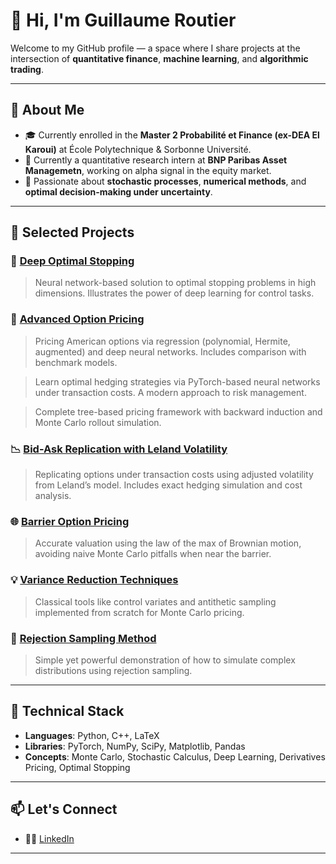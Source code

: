 # 👋 Hi, I'm Guillaume Routier

Welcome to my GitHub profile — a space where I share projects at the intersection of **quantitative finance**, **machine learning**, and **algorithmic trading**.

---

## 🧠 About Me
- 🎓 Currently enrolled in the **Master 2 Probabilité et Finance (ex-DEA El Karoui)** at École Polytechnique & Sorbonne Université.
- 🏦 Currently a quantitative research intern at **BNP Paribas Asset Managemetn**, working on alpha signal in the equity market.
- 🔬 Passionate about **stochastic processes**, **numerical methods**, and **optimal decision-making under uncertainty**.

---

## 📌 Selected Projects

### 🔬 [Deep Optimal Stopping](https://github.com/Guillaumertr/Deep-Optimal-Stopping)
> Neural network-based solution to optimal stopping problems in high dimensions. Illustrates the power of deep learning for control tasks.

### 🧮 [Advanced Option Pricing](https://github.com/Guillaumertr/Advanced-Option-Pricing-Models)
> Pricing American options via regression (polynomial, Hermite, augmented) and deep neural networks. Includes comparison with benchmark models.

> Learn optimal hedging strategies via PyTorch-based neural networks under transaction costs. A modern approach to risk management.

> Complete tree-based pricing framework with backward induction and Monte Carlo rollout simulation.

### 📉 [Bid-Ask Replication with Leland Volatility](https://github.com/Guillaumertr/Bid-Ask-Replication)
> Replicating options under transaction costs using adjusted volatility from Leland’s model. Includes exact hedging simulation and cost analysis.

### 🌐 [Barrier Option Pricing](https://github.com/Guillaumertr/Barrier-Option-Pricing)
> Accurate valuation using the law of the max of Brownian motion, avoiding naive Monte Carlo pitfalls when near the barrier.

### 💡 [Variance Reduction Techniques](https://github.com/Guillaumertr/Variance-Reduction)
> Classical tools like control variates and antithetic sampling implemented from scratch for Monte Carlo pricing.

### 🎲 [Rejection Sampling Method](https://github.com/Guillaumertr/Rejection-method)
> Simple yet powerful demonstration of how to simulate complex distributions using rejection sampling.

---

## 🔧 Technical Stack
- **Languages**: Python, C++, LaTeX
- **Libraries**: PyTorch, NumPy, SciPy, Matplotlib, Pandas
- **Concepts**: Monte Carlo, Stochastic Calculus, Deep Learning, Derivatives Pricing, Optimal Stopping

---

## 📫 Let's Connect
- 🧑‍💼 [LinkedIn](https://www.linkedin.com/in/guillaume-routier)

---
